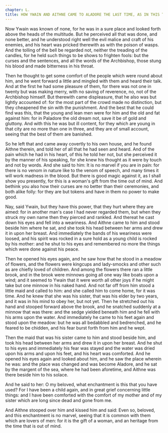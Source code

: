 ```yaml
---
chapter: L.
title: HOW YWAIN AND AITHNE CAME TO ALADORE THE LAST TIME, AS IN THIS TRANSITORY LIFE.
---
```

Now Ywain was known of none, for he was in a sure place and looked forth above the heads of the multitude. But he perceived all that was done, and none better, and he understood right well the evil malice and craft of his enemies, and his heart was pricked therewith as with the poison of wasps. And the tolling of the bell be regarded not, neither the treading of the candles, for he held such things to be shows to frighten fools: but the curses and the sentences, and all the words of the Archbishop, those stung his blood and made bitterness in his throat.

Then he thought to get some comfort of the people which were round about him, and he went forward a little and mingled with them and heard their talk. And at the first he had some pleasure of them, for there was not one in twenty but was making merry, with no saving of reverence, no, not of the Archbishop himself. But therewith came displeasure, that he also was but lightly accounted of: for the most part of the crowd made no distinction, but they cheapened the sin with the punishment. And the best that he could find was this, that the young and lean men were for him and the old and fat against him: for in Paladore the old dream not, save it be of gold and gluttony. And with this he was but ill content, for they which are young in that city are no more than one in three, and they are of small account, seeing that the best of them are banished.

So he left that and came away covertly to his own house, and he found Aithne therein, and told her of all that he had seen and heard. And of the pain which he had in his heart, of this he told her not, but she perceived it by the manner of his speaking, for she knew his thought as it were by touch and not by words. And she said to him: It is no marvel if you are in pain: for there is no venom in nature like to the venom of speech, and many times it will work madness in the blood. But there is good magic against it, as I shall show you presently, for this is a woman's gift from the time out of mind. And bethink you also how their curses are no better than their ceremonies, and both alike folly: for they are but tokens and have in them no power to make good.

Nay, said Ywain, but they have this power, that they hurt where they are aimed: for in another man's case I had never regarded them, but when they struck my own name then they pierced and rankled. And thereat he cast down his eyes and fell into a weariness. And Aithne came to him and stood beside him where he sat, and she took his head between her arms and drew it in upon her breast. And immediately the bands of his weariness were loosed, and his spirit was rocked in a sure hold as a young child is rocked by his mother: and he shut to his eyes and remembered no more the things which were done against his peace.

Then he opened his eyes again, and he saw how that he stood in a meadow of flowers, and the flowers were kingcups and lady-smocks and other such as are chiefly loved of children. And among the flowers there ran a little brook, and in the brook were minnows going all one way like boats upon a wind; and it seemed to Ywain that it were worth all other joys if he might take but one minnow in his naked hand. And not far off from him stood a little maid and called to him: and she called him to come home, for it was time. And he knew that she was his sister, that was his elder by two years, and it was in his mind to obey her, but not yet. Then he stretched out his hand and stooped forward above the brook, and he snatched suddenly at a minnow that was there: and the sedge yielded beneath him and he fell with his arms upon the water. And immediately he came to his feet again and stood upon the meadow: but he was all bedabbled and bedrenched, and he feared to be chidden, and his fear burst forth from him and he wept.

Then the maid that was his sister came to him and stood beside him, and took his head between her arms and drew it in upon her breast. And he shut to his eyes and immediately his fear was stayed and the water was dried upon his arms and upon his feet, and his heart was comforted. And he opened his eyes again and looked about him, and he saw the place wherein he was: and the place was changed and was become Aladore, and he sat by the margent of the sea, where he had been aforetime, and Aithne was there beside him to his solace.

And he said to her: O my beloved, what enchantment is this that you have used? For I have been a child again, and in great grief concerning little things: and I have been comforted with the comfort of my mother and of my sister which are long since dead and gone from me.

And Aithne stooped over him and kissed him and said: Even so, beloved, and this enchantment is no marvel, seeing that it is common with them which are lovers of men: for it is the gift of a woman, and an heritage from the time that is out of mind.
  
